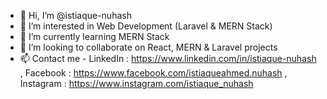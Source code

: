 - 👋 Hi, I’m @istiaque-nuhash
- 👀 I’m interested in Web Development (Laravel & MERN Stack)
- 🌱 I’m currently learning MERN Stack
- 💞️ I’m looking to collaborate on React, MERN & Laravel projects
- 📫 Contact me - LinkedIn : https://www.linkedin.com/in/istiaque-nuhash , Facebook : https://www.facebook.com/istiaqueahmed.nuhash , Instagram : https://www.instagram.com/istiaque_nuhash

<!---
istiaque-nuhash/istiaque-nuhash is a ✨ special ✨ repository because its `README.md` (this file) appears on your GitHub profile.
You can click the Preview link to take a look at your changes.
--->
